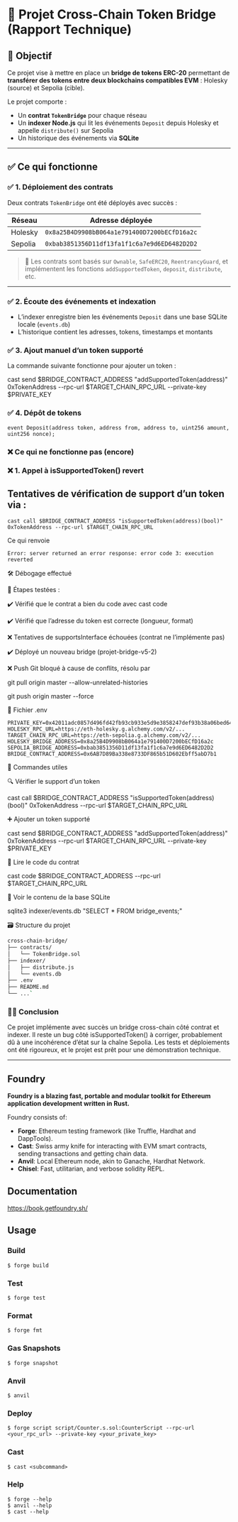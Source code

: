 # 🧱 Projet Cross-Chain Token Bridge (Rapport Technique)

## 🎯 Objectif

Ce projet vise à mettre en place un **bridge de tokens ERC-20** permettant de **transférer des tokens entre deux blockchains compatibles EVM** : Holesky (source) et Sepolia (cible).

Le projet comporte :
- Un **contrat `TokenBridge`** pour chaque réseau
- Un **indexer Node.js** qui lit les événements `Deposit` depuis Holesky et appelle `distribute()` sur Sepolia
- Un historique des événements via **SQLite**

---

## ✅ Ce qui fonctionne

### ✅ 1. Déploiement des contrats

Deux contrats `TokenBridge` ont été déployés avec succès :

| Réseau   | Adresse déployée |
|----------|------------------|
| Holesky  | `0x8a25B4D9908bB064a1e791400D7200bECfD16a2c` |
| Sepolia  | `0xbab3851356D11df13fa1f1c6a7e9d6ED6482D2D2` |

> 🔨 Les contrats sont basés sur `Ownable`, `SafeERC20`, `ReentrancyGuard`, et implémentent les fonctions `addSupportedToken`, `deposit`, `distribute`, etc.

---

### ✅ 2. Écoute des événements et indexation

- L’indexer enregistre bien les événements `Deposit` dans une base SQLite locale (`events.db`)
- L’historique contient les adresses, tokens, timestamps et montants

### ✅ 3. Ajout manuel d’un token supporté

La commande suivante fonctionne pour ajouter un token :

cast send $BRIDGE_CONTRACT_ADDRESS "addSupportedToken(address)" 0xTokenAddress --rpc-url $TARGET_CHAIN_RPC_URL --private-key $PRIVATE_KEY

### ✅ 4. Dépôt de tokens

```
event Deposit(address token, address from, address to, uint256 amount, uint256 nonce);
```

### ❌ Ce qui ne fonctionne pas (encore)

### ❌ 1. Appel à isSupportedToken() revert

## Tentatives de vérification de support d’un token via :


```
cast call $BRIDGE_CONTRACT_ADDRESS "isSupportedToken(address)(bool)" 0xTokenAddress --rpc-url $TARGET_CHAIN_RPC_URL
```

Ce qui renvoie 

```
Error: server returned an error response: error code 3: execution reverted
```

🛠️ Débogage effectué

📍 Étapes testées :

✔️ Vérifié que le contrat a bien du code avec cast code

✔️ Vérifié que l’adresse du token est correcte (longueur, format)

❌ Tentatives de supportsInterface échouées (contrat ne l’implémente pas)

✔️ Déployé un nouveau bridge (projet-bridge-v5-2)

❌ Push Git bloqué à cause de conflits, résolu par 

git pull origin master --allow-unrelated-histories

git push origin master --force

🔐 Fichier .env

```
PRIVATE_KEY=0x42011adc0857d496fd42fb93cb933e5d9e3858247def93b38a06bed644636988
HOLESKY_RPC_URL=https://eth-holesky.g.alchemy.com/v2/...
TARGET_CHAIN_RPC_URL=https://eth-sepolia.g.alchemy.com/v2/...
HOLESKY_BRIDGE_ADDRESS=0x8a25B4D9908bB064a1e791400D7200bECfD16a2c
SEPOLIA_BRIDGE_ADDRESS=0xbab3851356D11df13fa1f1c6a7e9d6ED6482D2D2
BRIDGE_CONTRACT_ADDRESS=0x6AB7D89Ba338e8733DF865b51D602Ebff5abD7b1
```

🧪 Commandes utiles

🔍 Vérifier le support d’un token

cast call $BRIDGE_CONTRACT_ADDRESS "isSupportedToken(address)(bool)" 0xTokenAddress --rpc-url $TARGET_CHAIN_RPC_URL

➕ Ajouter un token supporté

cast send $BRIDGE_CONTRACT_ADDRESS "addSupportedToken(address)" 0xTokenAddress --rpc-url $TARGET_CHAIN_RPC_URL --private-key $PRIVATE_KEY

🧠 Lire le code du contrat

cast code $BRIDGE_CONTRACT_ADDRESS --rpc-url $TARGET_CHAIN_RPC_URL

🧾 Voir le contenu de la base SQLite

sqlite3 indexer/events.db "SELECT * FROM bridge_events;"


🗃️ Structure du projet

```bash
cross-chain-bridge/
├── contracts/
│   └── TokenBridge.sol
├── indexer/
│   ├── distribute.js
│   └── events.db
├── .env
├── README.md
└── ...`


```

### 👨‍🏫 Conclusion

Ce projet implémente avec succès un bridge cross-chain côté contrat et indexer.
Il reste un bug côté isSupportedToken() à corriger, probablement dû à une incohérence d’état sur la chaîne Sepolia. Les tests et déploiements ont été rigoureux, et le projet est prêt pour une démonstration technique.

---

##

## Foundry

**Foundry is a blazing fast, portable and modular toolkit for Ethereum application development written in Rust.**

Foundry consists of:

-   **Forge**: Ethereum testing framework (like Truffle, Hardhat and DappTools).
-   **Cast**: Swiss army knife for interacting with EVM smart contracts, sending transactions and getting chain data.
-   **Anvil**: Local Ethereum node, akin to Ganache, Hardhat Network.
-   **Chisel**: Fast, utilitarian, and verbose solidity REPL.

## Documentation

https://book.getfoundry.sh/

## Usage

### Build

```shell
$ forge build
```

### Test

```shell
$ forge test
```

### Format

```shell
$ forge fmt
```

### Gas Snapshots

```shell
$ forge snapshot
```

### Anvil

```shell
$ anvil
```

### Deploy

```shell
$ forge script script/Counter.s.sol:CounterScript --rpc-url <your_rpc_url> --private-key <your_private_key>
```

### Cast

```shell
$ cast <subcommand>
```

### Help

```shell
$ forge --help
$ anvil --help
$ cast --help
```
